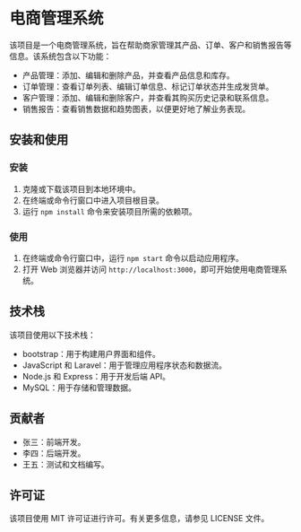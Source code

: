 # 电商管理系统

该项目是一个电商管理系统，旨在帮助商家管理其产品、订单、客户和销售报告等信息。该系统包含以下功能：

- 产品管理：添加、编辑和删除产品，并查看产品信息和库存。
- 订单管理：查看订单列表、编辑订单信息、标记订单状态并生成发货单。
- 客户管理：添加、编辑和删除客户，并查看其购买历史记录和联系信息。
- 销售报告：查看销售数据和趋势图表，以便更好地了解业务表现。

## 安装和使用

### 安装

1. 克隆或下载该项目到本地环境中。
2. 在终端或命令行窗口中进入项目根目录。
3. 运行 `npm install` 命令来安装项目所需的依赖项。

### 使用

1. 在终端或命令行窗口中，运行 `npm start` 命令以启动应用程序。
2. 打开 Web 浏览器并访问 `http://localhost:3000`，即可开始使用电商管理系统。

## 技术栈

该项目使用以下技术栈：

- bootstrap：用于构建用户界面和组件。
- JavaScript 和 Laravel：用于管理应用程序状态和数据流。
- Node.js 和 Express：用于开发后端 API。
- MySQL：用于存储和管理数据。

## 贡献者

- 张三：前端开发。
- 李四：后端开发。
- 王五：测试和文档编写。

## 许可证

该项目使用 MIT 许可证进行许可。有关更多信息，请参见 LICENSE 文件。
